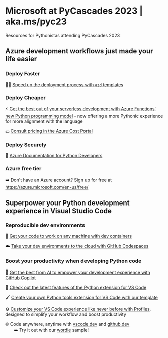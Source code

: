 # Microsoft at PyCascades 2023 | aka.ms/pyc23
Resources for Pythonistas attending PyCascades 2023

## Azure development workflows just made your life easier

### Deploy Faster 

🏃‍♀️ [Speed up the deployment process with `azd` templates](https://azure.github.io/awesome-azd/) 

### Deploy Cheaper

⚡ [Get the best out of your serverless development with Azure Functions' new Python programming model](https://learn.microsoft.com/en-us/azure/azure-functions/functions-bindings-triggers-python) - now offering a more Pythonic experience for more alignment with the language

💵 [Consult pricing in the Azure Cost Portal](https://azure.microsoft.com/pricing/calculator/)

### Deploy Securely
📑 [Azure Documentation for Python Developers](https://azure.microsoft.com/en-us/resources/developers/python/)

###  Azure free tier 
➡️ Don't have an Azure account? Sign up for free at https://azure.microsoft.com/en-us/free/

## Superpower your Python development experience in Visual Studio Code

### Reproducible dev environments

📂 [Get your code to work on any machine with dev containers](https://code.visualstudio.com/docs/devcontainers/containers)

☁️ [Take your dev environments to the cloud with GitHub Codespaces](https://code.visualstudio.com/docs/remote/codespaces)

### Boost your productivity when developing Python code 
🧠 [Get the best from AI to empower your development experience with GitHub Copilot](https://code.visualstudio.com/docs/editor/artificial-intelligence)

🐍 [Check out the latest features of the Python extension for VS Code](https://devblogs.microsoft.com/python/)

🖌️ [Create your own Python tools extension for VS Code with our template](https://github.com/microsoft/vscode-python-tools-extension-template)

⚙️ [Customize your VS Code experience like never before with Profiles](https://code.visualstudio.com/docs/editor/profiles), designed to simplify your workflow and boost productivity

🌐 Code anywhere, anytime with [vscode.dev](https://vscode.dev/) and [github.dev](https://github.dev/)  
&nbsp;&nbsp;&nbsp;&nbsp;&nbsp;&nbsp;&nbsp;➡️ Try it out with our [wordle](https://github.com/luabud/wordle) sample!



